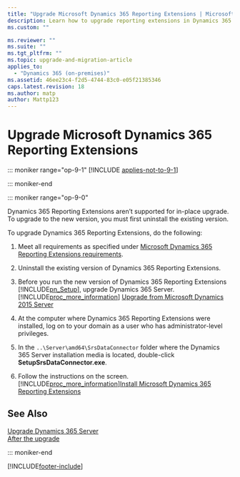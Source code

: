 ```yaml
---
title: "Upgrade Microsoft Dynamics 365 Reporting Extensions | Microsoft Docs"
description: Learn how to upgrade reporting extensions in Dynamics 365 Customer Engagement (on-premises)
ms.custom: ""

ms.reviewer: ""
ms.suite: ""
ms.tgt_pltfrm: ""
ms.topic: upgrade-and-migration-article
applies_to: 
  - "Dynamics 365 (on-premises)"
ms.assetid: 46ee23c4-f2d5-4744-83c0-e05f21385346
caps.latest.revision: 18
ms.author: matp
author: Mattp123
---
```

# Upgrade Microsoft Dynamics 365 Reporting Extensions

::: moniker range="op-9-1"
[!INCLUDE [applies-not-to-9-1](../includes/applies-not-to-9-1.md)]

::: moniker-end

::: moniker range="op-9-0"

Dynamics 365 Reporting Extensions aren’t supported for in-place upgrade. To upgrade to the new version, you must first uninstall the existing version.  
  
 To upgrade Dynamics 365 Reporting Extensions, do the following:  
  
1.  Meet all requirements as specified under [Microsoft Dynamics 365 Reporting Extensions requirements](microsoft-dynamics-365-reporting-requirements.md).  
  
2.  Uninstall the existing version of Dynamics 365 Reporting Extensions.  
  
3.  Before you run the new version of Dynamics 365 Reporting Extensions [!INCLUDE[pn_Setup](../includes/pn-setup.md)], upgrade Dynamics 365 Server. [!INCLUDE[proc_more_information](../includes/proc-more-information.md)] [Upgrade from Microsoft Dynamics 2015 Server](upgrade-from-microsoft-dynamics-365-server.md)  
  
4.  At the computer where Dynamics 365 Reporting Extensions were installed, log on to your domain as a user who has administrator-level privileges.  
  
5.  In the `..\Server\amd64\SrsDataConnector` folder where the Dynamics 365 Server installation media is located, double-click **SetupSrsDataConnector.exe**.  
  
6.  Follow the instructions on the screen. [!INCLUDE[proc_more_information](../includes/proc-more-information.md)][Install Microsoft Dynamics 365 Reporting Extensions](install-microsoft-dynamics-365-reporting-extensions.md)  
  
## See Also  
 [Upgrade Dynamics 365 Server](upgrade-from-microsoft-dynamics-365-server.md) </br> 
 [After the upgrade](after-the-upgrade.md)   

::: moniker-end

[!INCLUDE[footer-include](../../../includes/footer-banner.md)]
